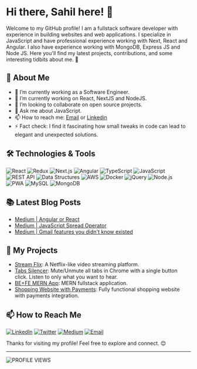 # Hi there, Sahil here! 👋

Welcome to my GitHub profile! I am a fullstack software developer with experience in building websites and web applications. I specialize in JavaScript and have professional experience working with Next, React and Angular. I also have experience working with MongoDB, Express JS and Node JS. Here you'll find my latest projects, contributions, and some interesting tidbits about me. 🚀

## 🌟 About Me

- 🔭 I’m currently working as a Software Engineer.
- 🌱 I’m currently working on React, NextJS and NodeJS.
- 👯 I’m looking to collaborate on open source projects.
- 💬 Ask me about JavaScript.
- 📫 How to reach me: [Email](mailto:contactsahilmore@gmail.com) or [Linkedin](https://www.linkedin.com/in/sahilmore)
- ⚡ Fact check: I find it fascinating how small tweaks in code can lead to elegant and unexpected solutions.

## 🛠️ Technologies & Tools

![React](https://img.shields.io/badge/-React-61DAFB?style=flat&logo=react&logoColor=black)
![Redux](https://img.shields.io/badge/-Redux-764ABC?style=flat&logo=redux&logoColor=white)
![Next.js](https://img.shields.io/badge/-Next.js-000000?style=flat&logo=next.js&logoColor=white)
![Angular](https://img.shields.io/badge/-Angular-E23237?style=flat&logo=angular&logoColor=white)
![TypeScript](https://img.shields.io/badge/-TypeScript-3178C6?style=flat&logo=typescript&logoColor=white)
![JavaScript](https://img.shields.io/badge/-JavaScript-F7DF1E?style=flat&logo=javascript&logoColor=black)
![REST API](https://img.shields.io/badge/-REST_API-005A9C?style=flat&logo=rest&logoColor=white)
![Data Structures](https://img.shields.io/badge/-Data_Structures-4A4A4A?style=flat&logo=python&logoColor=white)
![AWS](https://img.shields.io/badge/-AWS-232F3E?style=flat&logo=amazonaws&logoColor=white)
![Docker](https://img.shields.io/badge/-Docker-2496ED?style=flat&logo=docker&logoColor=white)
![jQuery](https://img.shields.io/badge/-jQuery-0769AD?style=flat&logo=jquery&logoColor=white)
![Node.js](https://img.shields.io/badge/-Node.js-339933?style=flat&logo=node.js&logoColor=white)
![PWA](https://img.shields.io/badge/-PWA-673AB7?style=flat&logo=progressivewebapp&logoColor=white)
![MySQL](https://img.shields.io/badge/-MySQL-4479A1?style=flat&logo=mysql&logoColor=white)
![MongoDB](https://img.shields.io/badge/-MongoDB-47A248?style=flat&logo=mongodb&logoColor=white)

<!--
## 📈 GitHub Stats

![Your Name's GitHub Stats](https://github-readme-stats.vercel.app/api?username=sahilmore-git&show_icons=true&hide_title=true&hide_border=true&count_private=true&theme=dark)
![Top Langs](https://github-readme-stats.vercel.app/api/top-langs/?username=sahilmore-git&layout=compact&hide_title=true&hide_border=true&theme=dark)
-->
## 📚 Latest Blog Posts

<!-- BLOG-POST-LIST:START -->
- [Medium | Angular or React](https://sahil-more.medium.com/angular-or-react-8f012e7b3cb5)
- [Medium | JavaScript Spread Operator](https://javascript.plainenglish.io/javascript-spread-operator-234af4f7554f)
- [Medium | Gmail features you didn't know existed](https://sahil-more.medium.com/gmail-tips-and-tricks-which-may-save-you-a-fortune-6ca16dc92901)
<!-- BLOG-POST-LIST:END -->

## 🌱 My Projects

- [Stream Flix](https://github.com/sahilmore-git/stream-flix): A Netflix-like video streaming platform.
- [Tabs Silencer](https://github.com/sahilmore-git/tabs-silencer): Mute/Unmute all tabs in Chrome with a single button click. Listen to only what you want to hear.
- [BE+FE MERN App](https://github.com/sahilmore-git/MERN_LoginSystem): MERN fullstack application.
- [Shopping Website with Payments](https://github.com/sahilmore-git/ShoppingWebsite): Fully functional shopping website with payments integration.


## 📫 How to Reach Me

[![LinkedIn](https://img.shields.io/badge/LinkedIn-0A66C2?style=flat&logo=linkedin&logoColor=white)](https://www.linkedin.com/in/sahilmore)
[![Twitter](https://img.shields.io/badge/Twitter-1DA1F2?style=flat&logo=twitter&logoColor=white)](https://twitter.com/your-twitter)
[![Medium](https://img.shields.io/badge/Medium-000?style=flat&logo=medium&logoColor=white)](https://medium.com/@sahil-more)
[![Email](https://img.shields.io/badge/Email-EA4335?style=flat&logo=gmail&logoColor=white)](mailto:contactsahilmore@gmail.com)

Thanks for visiting my profile! Feel free to explore and connect. 😊


-------------------------------------------------------------------------------------------------------
![PROFILE VIEWS](https://komarev.com/ghpvc/?username=sahilmore-git&color=red&label=PROFILE+VIEWS)


<!--
**sahilmore-git/sahilmore-git** is a ✨ _special_ ✨ repository because its `README.md` (this file) appears on your GitHub profile.

Here are some ideas to get you started:

- 🔭 I’m currently working on ...
- 🌱 I’m currently learning ...
- 👯 I’m looking to collaborate on ...
- 🤔 I’m looking for help with ...
- 💬 Ask me about ...
- 📫 How to reach me: ...
- 😄 Pronouns: ...
- ⚡ Fun fact: ...
📫 How to reach me:

[Linkedin](https://www.linkedin.com/in/sahilmore)

[Medium](https://medium.com/@sahil-more)

[Email](mailto:contactsahilmore@gmail.com)

-->
